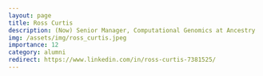 ```yaml
---
layout: page
title: Ross Curtis
description: (Now) Senior Manager, Computational Genomics at Ancestry
img: /assets/img/ross_curtis.jpeg
importance: 12
category: alumni
redirect: https://www.linkedin.com/in/ross-curtis-7381525/
---
```

